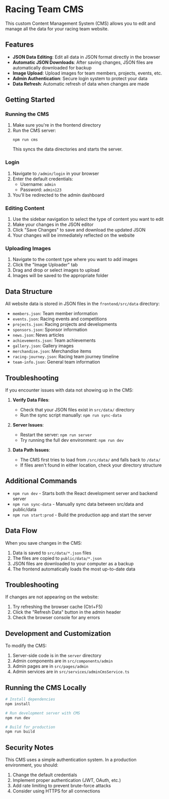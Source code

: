 # Racing Team CMS

This custom Content Management System (CMS) allows you to edit and manage all the data for your racing team website.

## Features

- **JSON Data Editing**: Edit all data in JSON format directly in the browser
- **Automatic JSON Downloads**: After saving changes, JSON files are automatically downloaded for backup
- **Image Upload**: Upload images for team members, projects, events, etc.
- **Admin Authentication**: Secure login system to protect your data
- **Data Refresh**: Automatic refresh of data when changes are made

## Getting Started

### Running the CMS

1. Make sure you're in the frontend directory
2. Run the CMS server:
   ```
   npm run cms
   ```
   This syncs the data directories and starts the server.

### Login

1. Navigate to `/admin/login` in your browser
2. Enter the default credentials:
   - Username: `admin`
   - Password: `admin123`
3. You'll be redirected to the admin dashboard

### Editing Content

1. Use the sidebar navigation to select the type of content you want to edit
2. Make your changes in the JSON editor
3. Click "Save Changes" to save and download the updated JSON
4. Your changes will be immediately reflected on the website

### Uploading Images

1. Navigate to the content type where you want to add images
2. Click the "Image Uploader" tab
3. Drag and drop or select images to upload
4. Images will be saved to the appropriate folder

## Data Structure

All website data is stored in JSON files in the `frontend/src/data` directory:

- `members.json`: Team member information
- `events.json`: Racing events and competitions
- `projects.json`: Racing projects and developments
- `sponsors.json`: Sponsor information
- `news.json`: News articles
- `achievements.json`: Team achievements
- `gallery.json`: Gallery images
- `merchandise.json`: Merchandise items
- `racing-journey.json`: Racing team journey timeline
- `team-info.json`: General team information

## Troubleshooting

If you encounter issues with data not showing up in the CMS:

1. **Verify Data Files**:
   - Check that your JSON files exist in `src/data/` directory
   - Run the sync script manually: `npm run sync-data`

2. **Server Issues**:
   - Restart the server: `npm run server`
   - Try running the full dev environment: `npm run dev`

3. **Data Path Issues**:
   - The CMS first tries to load from `/src/data/` and falls back to `/data/`
   - If files aren't found in either location, check your directory structure

## Additional Commands

- `npm run dev` - Starts both the React development server and backend server
- `npm run sync-data` - Manually sync data between src/data and public/data
- `npm run start:prod` - Build the production app and start the server

## Data Flow

When you save changes in the CMS:

1. Data is saved to `src/data/*.json` files
2. The files are copied to `public/data/*.json`
3. JSON files are downloaded to your computer as a backup
4. The frontend automatically loads the most up-to-date data

## Troubleshooting

If changes are not appearing on the website:

1. Try refreshing the browser cache (Ctrl+F5)
2. Click the "Refresh Data" button in the admin header
3. Check the browser console for any errors

## Development and Customization

To modify the CMS:

1. Server-side code is in the `server` directory
2. Admin components are in `src/components/admin`
3. Admin pages are in `src/pages/admin`
4. Admin services are in `src/services/adminCmsService.ts`

## Running the CMS Locally

```bash
# Install dependencies
npm install

# Run development server with CMS
npm run dev

# Build for production
npm run build
```

## Security Notes

This CMS uses a simple authentication system. In a production environment, you should:

1. Change the default credentials
2. Implement proper authentication (JWT, OAuth, etc.)
3. Add rate limiting to prevent brute-force attacks
4. Consider using HTTPS for all connections
